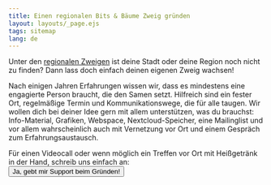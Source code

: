 ```yaml
---
title: Einen regionalen Bits & Bäume Zweig gründen
layout: layouts/_page.ejs
tags: sitemap
lang: de
---
```


<p>Unter den <a href="/community/regionale-zweige/">regionalen Zweigen</a> ist deine Stadt oder deine Region noch nicht zu finden? Dann lass doch einfach deinen eigenen Zweig wachsen!</p>
<p>
 Nach einigen Jahren Erfahrungen wissen wir, dass es mindestens eine engagierte Person braucht, die den Samen setzt. Hilfreich sind ein fester Ort, regelmäßige Termin und Kommunikationswege, die für alle taugen. Wir wollen dich bei deiner Idee gern mit allem unterstützen, was du brauchst: Info-Material, Grafiken, Webspace, Nextcloud-Speicher, eine Mailinglist und vor allem wahrscheinlich auch mit Vernetzung vor Ort und einem Gespräch zum Erfahrungsaustausch.
</p>
<p>
Für einen Videocall oder wenn möglich ein Treffen vor Ort mit Heißgetränk in der Hand, schreib uns einfach an:<br>
<a href="mailto:info@bits-und-baeume.org?subject=Zweiggründen"><button class="btn-dark">Ja, gebt mir Support beim Gründen!</button></a>
</p>



